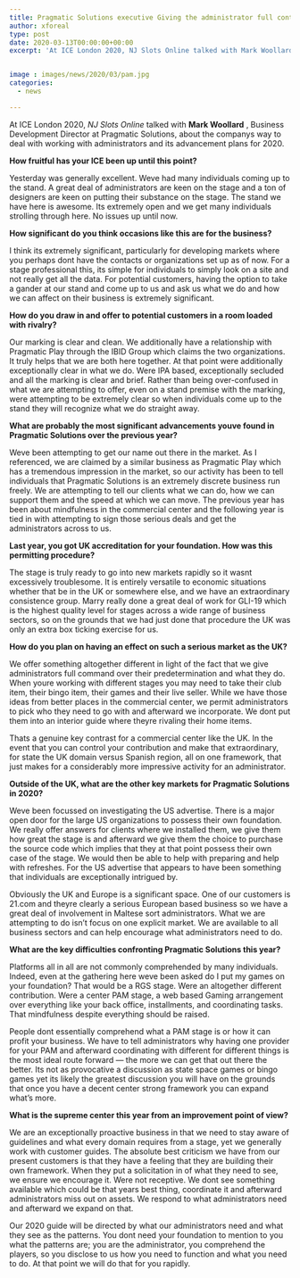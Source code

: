 ```yaml
---
title: Pragmatic Solutions executive Giving the administrator full control
author: xforeal 
type: post
date: 2020-03-13T00:00:00+00:00
excerpt: 'At ICE London 2020, NJ Slots Online talked with Mark Woollard, Business Development Director at Pragmatic Solutions, about the companys way to deal with working with administrators and its advancement plans for 2020 '


image : images/news/2020/03/pam.jpg
categories:
  - news

---
```

At ICE London 2020, _NJ Slots Online_ talked with **Mark Woollard** , Business Development Director at Pragmatic Solutions, about the companys way to deal with working with administrators and its advancement plans for 2020. 

**How fruitful has your ICE been up until this point?** 

Yesterday was generally excellent. Weve had many individuals coming up to the stand. A great deal of administrators are keen on the stage and a ton of designers are keen on putting their substance on the stage. The stand we have here is awesome. Its extremely open and we get many individuals strolling through here. No issues up until now. 

**How significant do you think occasions like this are for the business?** 

I think its extremely significant, particularly for developing markets where you perhaps dont have the contacts or organizations set up as of now. For a stage professional this, its simple for individuals to simply look on a site and not really get all the data. For potential customers, having the option to take a gander at our stand and come up to us and ask us what we do and how we can affect on their business is extremely significant. 

**How do you draw in and offer to potential customers in a room loaded with rivalry?** 

Our marking is clear and clean. We additionally have a relationship with Pragmatic Play through the IBID Group which claims the two organizations. It truly helps that we are both here together. At that point were additionally exceptionally clear in what we do. Were IPA based, exceptionally secluded and all the marking is clear and brief. Rather than being over-confused in what we are attempting to offer, even on a stand premise with the marking, were attempting to be extremely clear so when individuals come up to the stand they will recognize what we do straight away. 

**What are probably the most significant advancements youve found in Pragmatic Solutions over the previous year?** 

Weve been attempting to get our name out there in the market. As I referenced, we are claimed by a similar business as Pragmatic Play which has a tremendous impression in the market, so our activity has been to tell individuals that Pragmatic Solutions is an extremely discrete business run freely. We are attempting to tell our clients what we can do, how we can support them and the speed at which we can move. The previous year has been about mindfulness in the commercial center and the following year is tied in with attempting to sign those serious deals and get the administrators across to us. 

**Last year, you got UK accreditation for your foundation. How was this permitting procedure?** 

The stage is truly ready to go into new markets rapidly so it wasnt excessively troublesome. It is entirely versatile to economic situations whether that be in the UK or somewhere else, and we have an extraordinary consistence group. Marry really done a great deal of work for GLI-19 which is the highest quality level for stages across a wide range of business sectors, so on the grounds that we had just done that procedure the UK was only an extra box ticking exercise for us. 

**How do you plan on having an effect on such a serious market as the UK?** 

We offer something altogether different in light of the fact that we give administrators full command over their predetermination and what they do. When youre working with different stages you may need to take their club item, their bingo item, their games and their live seller. While we have those ideas from better places in the commercial center, we permit administrators to pick who they need to go with and afterward we incorporate. We dont put them into an interior guide where theyre rivaling their home items. 

Thats a genuine key contrast for a commercial center like the UK. In the event that you can control your contribution and make that extraordinary, for state the UK domain versus Spanish region, all on one framework, that just makes for a considerably more impressive activity for an administrator. 

**Outside of the UK, what are the other key markets for Pragmatic Solutions in 2020?** 

Weve been focussed on investigating the US advertise. There is a major open door for the large US organizations to possess their own foundation. We really offer answers for clients where we installed them, we give them how great the stage is and afterward we give them the choice to purchase the source code which implies that they at that point possess their own case of the stage. We would then be able to help with preparing and help with refreshes. For the US advertise that appears to have been something that individuals are exceptionally intrigued by. 

Obviously the UK and Europe is a significant space. One of our customers is 21.com and theyre clearly a serious European based business so we have a great deal of involvement in Maltese sort administrators. What we are attempting to do isn&#8217;t focus on one explicit market. We are available to all business sectors and can help encourage what administrators need to do. 

**What are the key difficulties confronting Pragmatic Solutions this year?** 

Platforms all in all are not commonly comprehended by many individuals. Indeed, even at the gathering here weve been asked do I put my games on your foundation? That would be a RGS stage. Were an altogether different contribution. Were a center PAM stage, a web based Gaming arrangement over everything like your back office, installments, and coordinating tasks. That mindfulness despite everything should be raised. 

People dont essentially comprehend what a PAM stage is or how it can profit your business. We have to tell administrators why having one provider for your PAM and afterward coordinating with different for different things is the most ideal route forward &#8212; the more we can get that out there the better. Its not as provocative a discussion as state space games or bingo games yet its likely the greatest discussion you will have on the grounds that once you have a decent center strong framework you can expand what&#8217;s more. 

**What is the supreme center this year from an improvement point of view?** 

We are an exceptionally proactive business in that we need to stay aware of guidelines and what every domain requires from a stage, yet we generally work with customer guides. The absolute best criticism we have from our present customers is that they have a feeling that they are building their own framework. When they put a solicitation in of what they need to see, we ensure we encourage it. Were not receptive. We dont see something available which could be that years best thing, coordinate it and afterward administrators miss out on assets. We respond to what administrators need and afterward we expand on that. 

Our 2020 guide will be directed by what our administrators need and what they see as the patterns. You dont need your foundation to mention to you what the patterns are; you are the administrator, you comprehend the players, so you disclose to us how you need to function and what you need to do. At that point we will do that for you rapidly.